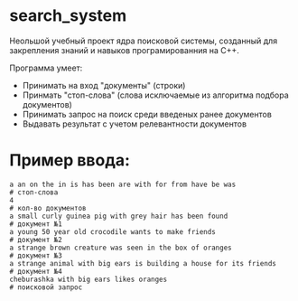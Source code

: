 # search_system
Неольшой учебный проект ядра поисковой системы, созданный для закрепления знаний и навыков програмированния на C++.

Программа умеет:
- Принимать на вход "документы" (строки)
- Принмать "стоп-слова" (слова исключаемые из алгоритма подбора документов)
- Принимать запрос на поиск среди введеных ранее документов
- Выдавать результат с учетом релевантности документов


# Пример ввода:
```
a an on the in is has been are with for from have be was                      # стоп-слова
4                                                                             # кол-во документов
a small curly guinea pig with grey hair has been found                        # документ №1
a young 50 year old crocodile wants to make friends                           # документ №2
a strange brown creature was seen in the box of oranges                       # документ №3
a strange animal with big ears is building a house for its friends            # документ №4
cheburashka with big ears likes oranges                                       # поисковой запрос
```
